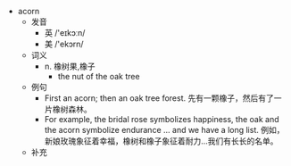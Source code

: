 - acorn
  - 发音
    - 英 /'eɪkɔːn/
    - 美 /'ekɔrn/
  - 词义
    - n. 橡树果,橡子
      - the nut of the  oak  tree
  - 例句
    - First an acorn; then an oak tree forest. 先有一颗橡子，然后有了一片橡树森林。
    - For example, the bridal rose symbolizes happiness, the oak and the acorn symbolize endurance ... and we have a long list. 例如，新娘玫瑰象征着幸福，橡树和橡子象征着耐力...我们有长长的名单。
  - 补充